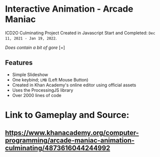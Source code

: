 # Interactive Animation - Arcade Maniac
ICD2O Culminating Project Created in Javascript
Start and Completed: `Dec 11, 2021 - Jan 19, 2022`.

*Does contain a bit of gore*
[=]
## Features
* Simple Slideshow
* One keybind; `LMB` (Left Mouse Button)
* Created in Khan Academy's online editor using official assets
* Uses the ProcessingJS library
* Over 2000 lines of code

# Link to Gameplay and Source:
## https://www.khanacademy.org/computer-programming/arcade-maniac-animation-culminating/4873616044244992






